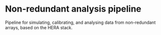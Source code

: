 # Non-redundant analysis pipeline
Pipeline for simulating, calibrating, and analysing data from non-redundant arrays, based on the HERA stack.
